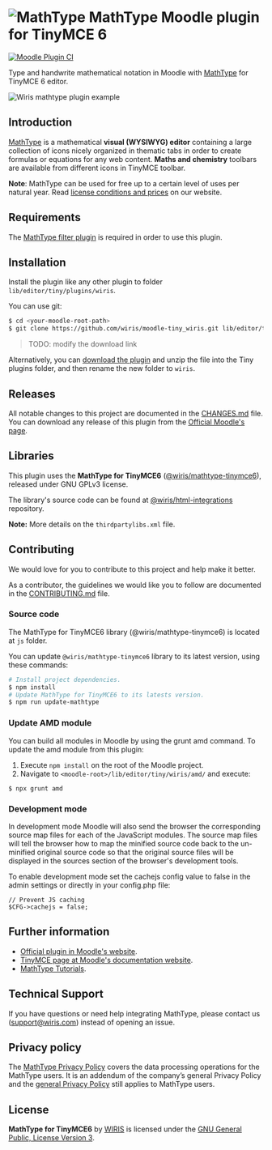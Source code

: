 # ![MathType](./pix/logo-mathtype.png) MathType Moodle plugin for TinyMCE 6

[![Moodle Plugin CI](https://github.com/wiris/moodle-tinymce_tiny_mce_wiris/actions/workflows/moodle-ci.yml/badge.svg)](https://github.com/wiris/moodle-tinymce_tiny_mce_wiris/actions/workflows/moodle-ci.yml)

Type and handwrite mathematical notation in Moodle with [MathType](https://www.wiris.com/en/mathtype/?utm_source=github&utm_medium=referral&utm_campaign=readme&utm_content=TinyMCE) for TinyMCE 6 editor.

![Wiris mathtype plugin example](pix/snapshot.png)

## Introduction

[MathType](https://www.wiris.com/en/mathtype/?utm_source=github&utm_medium=referral&utm_campaign=readme&utm_content=TinyMCE) is a mathematical **visual (WYSIWYG) editor** containing a large collection of icons nicely organized in thematic tabs in order to create formulas or equations for any web content. **Maths and chemistry** toolbars are available from different icons in TinyMCE toolbar.

**Note**: MathType can be used for free up to a certain level of uses per natural year. Read [license conditions and prices](https://www.wiris.com/en/pricing/?utm_source=github&utm_medium=referral&utm_campaign=readme&utm_content=TinyMCE) on our website.

## Requirements

The [MathType filter plugin](https://github.com/wiris/moodle-filter_wiris) is required in order to use this plugin.

## Installation

Install the plugin like any other plugin to folder `lib/editor/tiny/plugins/wiris`.

You can use git:

```sh
$ cd <your-moodle-root-path>
$ git clone https://github.com/wiris/moodle-tiny_wiris.git lib/editor/tiny/plugins/wiris
```

> TODO: modify the download link

Alternatively, you can [download the plugin](https://github.com/wiris/moodle-tinymce_tiny_mce_wiris/archive/stable.zipx) and unzip the file into the Tiny plugins folder, and then rename the new folder to `wiris`.

## Releases

All notable changes to this project are documented in the [CHANGES.md](CHANGES.md) file. You can download any release of this plugin from the [Official Moodle's page](https://moodle.org/plugins/tiny_wiris).

## Libraries

This plugin uses the **MathType for TinyMCE6** ([@wiris/mathtype-tinymce6](https://www.npmjs.com/package/@wiris/mathtype-tinymce6)), released under GNU GPLv3 license.

The library's source code can be found at [@wiris/html-integrations](https://github.com/wiris/html-integrations) repository.

**Note:** More details on the `thirdpartylibs.xml` file.

## Contributing

We would love for you to contribute to this project and help make it better.

As a contributor, the guidelines we would like you to follow are documented in the [CONTRIBUTING.md](CONTRIBUTING.md) file.

### Source code

The MathType for TinyMCE6 library (@wiris/mathtype-tinymce6) is located at `js` folder.

You can update `@wiris/mathtype-tinymce6` library to its latest version, using these commands:

```sh
# Install project dependencies.
$ npm install
# Update MathType for TinyMCE6 to its latests version.
$ npm run update-mathtype
```

### Update AMD module

You can build all modules in Moodle by using the grunt amd command. To update the amd module from this plugin:
1. Execute `npm install` on the root of the Moodle project.
2. Navigate to `<moodle-root>/lib/editor/tiny/wiris/amd/` and execute:

```
$ npx grunt amd
```

### Development mode

In development mode Moodle will also send the browser the corresponding source map files for each of the JavaScript modules. The source map files will tell the browser how to map the minified source code back to the un-minified original source code so that the original source files will be displayed in the sources section of the browser's development tools.

To enable development mode set the cachejs config value to false in the admin settings or directly in your config.php file:

```
// Prevent JS caching
$CFG->cachejs = false;
```

## Further information

- [Official plugin in Moodle's website](https://moodle.org/plugins/tinymce_tiny_mce_wiris).
- [TinyMCE page at Moodle's documentation website](https://moodledev.io/docs/apis/plugintypes/tiny).
- [MathType Tutorials](https://docs.wiris.com/mathtype/en/user-interfaces/mathtype-web-interface/introductory-tutorials.html?utm_source=github&utm_medium=referral&utm_campaign=readme&utm_content=TinyMCE).

## Technical Support

If you have questions or need help integrating MathType, please contact us (support@wiris.com) instead of opening an issue.

## Privacy policy

The [MathType Privacy Policy](https://www.wiris.com/en/mathtype-privacy-policy/?utm_source=github&utm_medium=referral&utm_campaign=readme&utm_content=TinyMCE) covers the data processing operations for the MathType users. It is an addendum of the company’s general Privacy Policy and the [general Privacy Policy](https://www.wiris.com/en/privacy-policy?utm_source=github&utm_medium=referral&utm_campaign=readme&utm_content=TinyMCE) still applies to MathType users.

## License

**MathType for TinyMCE6** by [WIRIS](https://www.wiris.com/en/terms-of-use/?utm_source=github&utm_medium=referral&utm_campaign=readme&utm_content=TinyMCE) is licensed under the [GNU General Public, License Version 3](https://www.gnu.org/licenses/gpl-3.0.en.html).
